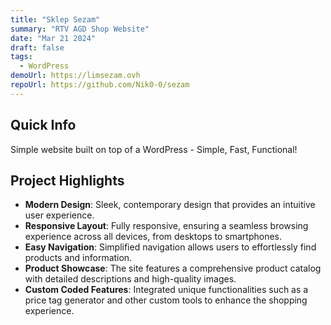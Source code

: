 ```yaml
---
title: "Sklep Sezam"
summary: "RTV AGD Shop Website"
date: "Mar 21 2024"
draft: false
tags:
  - WordPress
demoUrl: https://limsezam.ovh
repoUrl: https://github.com/Nik0-0/sezam
---
```


## Quick Info
Simple website built on top of a WordPress - Simple, Fast, Functional!

## Project Highlights

- **Modern Design**: Sleek, contemporary design that provides an intuitive user experience.
- **Responsive Layout**: Fully responsive, ensuring a seamless browsing experience across all devices, from desktops to smartphones.
- **Easy Navigation**: Simplified navigation allows users to effortlessly find products and information.
- **Product Showcase**: The site features a comprehensive product catalog with detailed descriptions and high-quality images.
- **Custom Coded Features**: Integrated unique functionalities such as a price tag generator and other custom tools to enhance the shopping experience.

